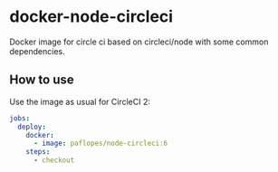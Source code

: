 # docker-node-circleci

Docker image for circle ci based on circleci/node with some common dependencies.

## How to use

Use the image as usual for CircleCI 2:

```yaml
jobs:
  deploy:
    docker:
      - image: paflopes/node-circleci:6
    steps:
      - checkout
```
